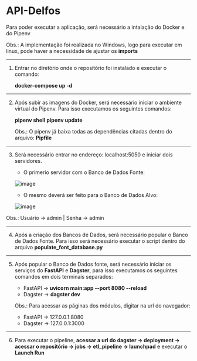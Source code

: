 # API-Delfos

Para poder executar a aplicação, será necessário a intalação do Docker e do Pipenv

Obs.: A implementação foi realizada no Windows, logo para executar em linux, pode haver a necessidade de ajustar os **imports**

----------------------------------------------------------------------------------------------------------------------------------

1) Entrar no diretório onde o repositório foi instalado e executar o comando:

   **docker-compose up -d**
   
----------------------------------------------------------------------------------------------------------------------------------

2) Após subir as imagens do Docker, será necessário iniciar o ambiente virtual do Pipenv. Para isso executamos os seguintes comandos:

   **pipenv shell**
   **pipenv update**

   Obs.: O pipenv já baixa todas as dependências citadas dentro do arquivo: **Pipfile**
  
---------------------------------------------------------------------------------------------------------------------------------

3) Será necessário entrar no endereço: localhost:5050 e iniciar dois servidores.
    - O primerio servidor com o Banco de Dados Fonte:

     ![image](https://github.com/DiegoBasgal/API-Delfos/assets/73798718/16f4984d-896f-488e-abdb-4b590789aed2)

    - O mesmo deverá ser feito para o Banco de Dados Alvo:

    ![image](https://github.com/DiegoBasgal/API-Delfos/assets/73798718/4d4af22e-3a7c-4f8d-b2e1-141ecd3b551a)


  Obs.: Usuário -> admin | Senha -> admin

---------------------------------------------------------------------------------------------------------------------------------

4) Após a criação dos Bancos de Dados, será necessário popular o Banco de Dados Fonte. Para isso será necessário executar o script
   dentro do arquivo **populate_font_database.py**

---------------------------------------------------------------------------------------------------------------------------------

5) Após popular o Banco de Dados fonte, será necessário iniciar os serviços do **FastAPI** e **Dagster**, para isso executamos os
   seguintes comandos em dois terminais separados:
  
   - FastAPI -> **uvicorn main:app --port 8080 --reload**
   - Dagster -> **dagster dev**
  
   Obs.: Para acessar as páginas dos módulos, digitar na url do navegador:
     - FastAPI -> 127.0.0.1:8080
     - Dagster -> 127.0.0.1:3000

--------------------------------------------------------------------------------------------------------------------------------

6) Para executar o pipeline, **acessar a url do dagster -> deployment -> acessar o repositório -> jobs -> etl_pipeline -> launchpad**
   e executar o **Launch Run**
